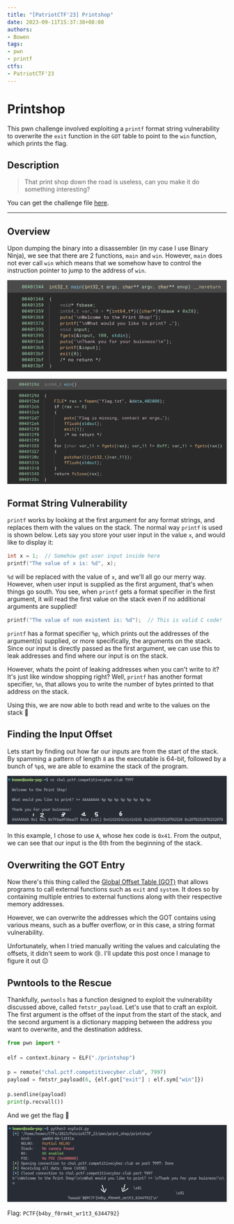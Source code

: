```yaml
---
title: "[PatriotCTF'23] Printshop"
date: 2023-09-11T15:37:38+08:00
authors:
- Bowen
tags:
- pwn
- printf
ctfs:
- PatriotCTF'23
---
```


# Printshop

This pwn challenge involved exploiting a `printf` format string vulnerability to overwrite the `exit` function in the `GOT` table to point to the `win` function, which prints the flag.

## Description

> That print shop down the road is useless, can you make it do something interesting?

You can get the challenge file [here](printshop).

---

## Overview

Upon dumping the binary into a disassembler (in my case I use Binary Ninja), we see that there are 2 functions, `main` and `win`. However, `main` does not ever call `win` which means that we somehow have to control the instruction pointer to jump to the address of `win`.

![main disassembly](main_disass.png)

![win disassembly](win_disass.png)

## Format String Vulnerability

`printf` works by looking at the first argument for any format strings, and replaces them with the values on the stack. The normal way `printf` is used is shown below. Lets say you store your user input in the value `x`, and would like to display it:

```c
int x = 1;  // Somehow get user input inside here
printf("The value of x is: %d", x);
```

`%d` will be replaced with the value of `x`, and we'll all go our merry way. However, when user input is supplied as the first argument, that's when things go south. You see, when `printf` gets a format specifier in the first argument, it will read the first value on the stack even if no additional arguments are supplied!

```c
printf("The value of non existent is: %d");  // This is valid C code!
```

`printf` has a format specifier `%p`, which prints out the addresses of the argument(s) supplied, or more specifically, the arguments on the stack. Since our input is directly passed as the first argument, we can use this to leak addresses and find where our input is on the stack.

However, whats the point of leaking addresses when you can't write to it? It's just like window shopping right? Well, `printf` has another format specifier, `%n`, that allows you to write the number of bytes printed to that address on the stack.

Using this, we are now able to both read and write to the values on the stack 🥳

## Finding the Input Offset

Lets start by finding out how far our inputs are from the start of the stack. By spamming a pattern of length `8` as the executable is 64-bit, followed by a bunch of `%p`s, we are able to examine the stack of the program.

![stack leak](stack-leak.png)

In this example, I chose to use `A`, whose hex code is `0x41`. From the output, we can see that our input is the 6th from the beginning of the stack.

## Overwriting the GOT Entry

Now there's this thing called the [Global Offset Table (GOT)](https://en.wikipedia.org/wiki/Global_Offset_Table) that allows programs to call external functions such as `exit` and `system`. It does so by containing multiple entries to external functions along with their respective memory addresses.

However, we can overwrite the addresses which the GOT contains using various means, such as a buffer overflow, or in this case, a string format vulnerability.

Unfortunately, when I tried manually writing the values and calculating the offsets, it didn't seem to work 😢. I'll update this post once I manage to figure it out 😐

## Pwntools to the Rescue

Thankfully, `pwntools` has a function designed to exploit the vulnerability discussed above, called `fmtstr_payload`. Let's use that to craft an exploit. The first argument is the offset of the input from the start of the stack, and the second argument is a dictionary mapping between the address you want to overwrite, and the destination address.

```py
from pwn import *

elf = context.binary = ELF("./printshop")

p = remote("chal.pctf.competitivecyber.club", 7997)
payload = fmtstr_payload(6, {elf.got["exit"] : elf.sym["win"]})

p.sendline(payload)
print(p.recvall())
```

And we get the flag 🥳

![flag](flag.png)

Flag: `PCTF{b4by_f0rm4t_wr1t3_6344792}`
